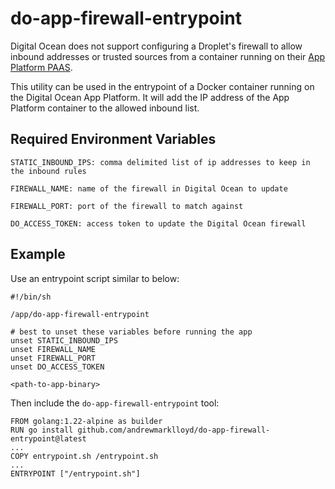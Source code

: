 # do-app-firewall-entrypoint

Digital Ocean does not support configuring a Droplet's firewall to allow inbound addresses or trusted sources from a container running on their [App Platform PAAS](https://docs.digitalocean.com/products/app-platform/).

This utility can be used in the entrypoint of a Docker container running on the Digital Ocean App Platform. It will add the IP address of the App Platform container to the allowed inbound list.

## Required Environment Variables

```
STATIC_INBOUND_IPS: comma delimited list of ip addresses to keep in the inbound rules

FIREWALL_NAME: name of the firewall in Digital Ocean to update

FIREWALL_PORT: port of the firewall to match against

DO_ACCESS_TOKEN: access token to update the Digital Ocean firewall
```

## Example

Use an entrypoint script similar to below:

```shell
#!/bin/sh

/app/do-app-firewall-entrypoint

# best to unset these variables before running the app
unset STATIC_INBOUND_IPS
unset FIREWALL_NAME
unset FIREWALL_PORT
unset DO_ACCESS_TOKEN

<path-to-app-binary>
```

Then include the `do-app-firewall-entrypoint` tool:
```
FROM golang:1.22-alpine as builder
RUN go install github.com/andrewmarklloyd/do-app-firewall-entrypoint@latest
...
COPY entrypoint.sh /entrypoint.sh
...
ENTRYPOINT ["/entrypoint.sh"]
```

